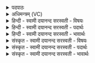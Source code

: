 <details><summary>पदपाठः</summary>

अप॑श्यम्। गो॒पाम्। अनि॑पद्यमान॒मित्यनि॑ऽपद्यमानम्। आ। च॒। परा॑। च॒। प॒थिभि॒रिति॑ प॒थिऽभिः॑। चर॑न्तम्। सः। स॒ध्रीचीः। सः। विषू॑चीः। वसा॑नः। आ। व॒री॒व॒र्त्ति॒। भुव॑नेषु। अ॒न्तरित्य॒न्तः। १७।
</details>

<details><summary>अधिमन्त्रम् (VC)</summary>

- ईश्वरो देवता
- दीर्घतमा ऋषिः
- निचृत्त्रिष्टुप्
- धैवतः
</details>

<details><summary>हिन्दी - स्वामी दयानन्द सरस्वती  - विषयः</summary>

ईश्वर के उपासक कैसे होते हैं, इस विषय को अगले मन्त्र में कहा है ॥
</details>

<details><summary>हिन्दी - स्वामी दयानन्द सरस्वती  - पदार्थः</summary>

पदार्थान्वयभाषाः -  हे मनुष्यो ! मैं जिस (पथिभिः) शुद्ध ज्ञान के मार्गों से (आ, चरन्तम्) अच्छे प्रकार प्राप्त होते हुए (परा) परभाग में भी प्राप्त होते हुए (अनिपद्यमानम्) अचल (गोपाम्) रक्षक जगदीश्वर को (अपश्यम्) देखूँ (स, च) वह भी (सध्रीचीः) साथ वर्त्तमान दिशाओं (च) और (सः) वह (विषूचीः) व्याप्त उपदिशाओं को (वसानः) आच्छादित करनेवाला हुआ (भुवनेषु) लोक-लोकान्तरों के (अन्तः) बीच (आ, वरीवर्त्ति) अच्छे प्रकार सबका आवरण करता वा वर्त्तमान है, उसको आप लोग भी देखो ॥१७ ॥
</details>

<details><summary>हिन्दी - स्वामी दयानन्द सरस्वती  - भावार्थः</summary>

भावार्थभाषाः -  जो मनुष्य सब लोकों में अभिव्यापी अन्तर्यामी रूप से प्राप्त अधर्मी अविद्वान् और अयोगी लोगों के न जानने योग्य परमात्मा को जानकर अपने आत्मा के साथ युक्त करते हैं, वे सब धर्मयुक्त मार्गों को प्राप्त होकर शुद्ध होते हैं ॥१७ ॥
</details>

<details><summary>संस्कृत - स्वामी दयानन्द सरस्वती  - विषयः</summary>

ईश्वरोपासकाः कीदृशा भवन्तीत्याह ॥
</details>

<details><summary>संस्कृत - स्वामी दयानन्द सरस्वती  - पदार्थः</summary>

पदार्थान्वयभाषाः -  हे मनुष्याः ! अहं यं पथिभिराचरन्तं पराचरन्तमनिपद्यमानं गोपां जगदीश्वरमपश्यम्, स च सध्रीचीः स च विषूचीर्वसानः सन् भुवनेष्वन्तरावरीवर्ति, तं यूयमपि पश्यत ॥१७ ॥
</details>

<details><summary>संस्कृत - स्वामी दयानन्द सरस्वती  - भावार्थः</summary>

भावार्थभाषाः -  ये मनुष्याः सर्वलोकाभिव्यापिनमन्तर्यामिरूपेण प्राप्तमधार्मिकैरविद्वद्भिरयोगिभिरविज्ञेयं परमात्मानं विज्ञायात्मना युञ्जते, ते सर्वान् धर्म्यान् मार्गान् प्राप्य विशुध्यन्ति ॥१७ ॥
</details>